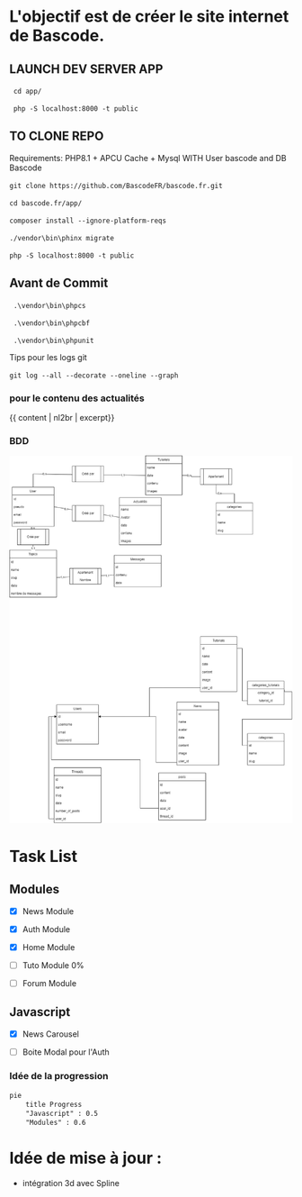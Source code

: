 # L'objectif est de créer le site internet de Bascode.

  
  

## LAUNCH DEV SERVER APP

  

` cd app/`

` php -S localhost:8000 -t public`

  

## TO CLONE REPO

  

Requirements: PHP8.1 + APCU Cache + Mysql WITH User bascode and DB Bascode

  

` git clone https://github.com/BascodeFR/bascode.fr.git `

` cd bascode.fr/app/ `

` composer install --ignore-platform-reqs `

` ./vendor\bin\phinx migrate `

` php -S localhost:8000 -t public `

  

## Avant de Commit

  

` .\vendor\bin\phpcs`

` .\vendor\bin\phpcbf`

` .\vendor\bin\phpunit`

  

Tips pour les logs git

` git log --all --decorate --oneline --graph `

  

### pour le contenu des actualités

  
  

{{ content | nl2br | excerpt}}

  

### BDD

![BDD](./Bdd.jpg)

  
  

# Task List

  

## Modules

  

- [X] News Module

- [X] Auth Module

- [x] Home Module

- [ ] Tuto Module 0%

- [ ] Forum Module

  

## Javascript

  

- [X] News Carousel

- [ ] Boite Modal pour l'Auth

### Idée de la progression 

```mermaid
pie
    title Progress
    "Javascript" : 0.5
    "Modules" : 0.6
```

# Idée de mise à jour :

- intégration 3d avec Spline






